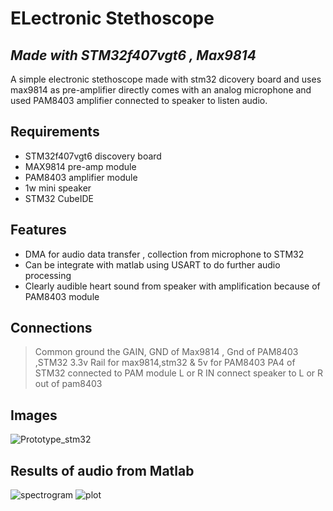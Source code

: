 # ELectronic Stethoscope 
## _Made with STM32f407vgt6 , Max9814_

A simple electronic stethoscope made with stm32 dicovery board and uses max9814 as pre-amplifier directly comes with an analog microphone and used PAM8403 amplifier connected to speaker to listen audio.  
## Requirements
- STM32f407vgt6 discovery board
- MAX9814 pre-amp module
- PAM8403 amplifier module
- 1w mini speaker 
- STM32 CubeIDE 


## Features

- DMA for audio data transfer , collection from microphone to STM32
- Can be integrate with matlab using USART to do further audio processing 
- Clearly audible heart sound from speaker with amplification because of PAM8403 module


## Connections

> Common ground the GAIN, GND of Max9814 , Gnd of PAM8403 ,STM32
3.3v Rail for max9814,stm32 & 5v for PAM8403
PA4 of STM32 connected to PAM module L or R IN 
connect speaker to L or R out of pam8403


## Images

![Prototype_stm32](https://github.com/user-attachments/assets/96f70834-2549-4961-8821-218f63e517d8)
## Results of audio from Matlab
![spectrogram](https://github.com/user-attachments/assets/f7a0bd3a-c835-4d0d-8657-14c3b5f6658d)
![plot](https://github.com/user-attachments/assets/e4329b8b-7cc6-4003-bbed-9988afb50641)

